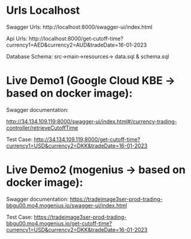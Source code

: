 
# Urls Localhost

Swagger Urls:
http://localhost:8000/swagger-ui/index.html

Api Urls:
http://localhost:8000/get-cutoff-time?currency1=AED&currency2=AUD&tradeDate=16-01-2023

Database Schema:
src->main->resources->
data.sql & 
schema.sql

# Live Demo1 (Google Cloud KBE -> based on docker image):

Swagger documentation:

http://34.134.109.119:8000/swagger-ui/index.html#/currency-trading-controller/retrieveCutoffTime

Test Case:
http://34.134.109.119:8000/get-cutoff-time?currency1=USD&currency2=DKK&tradeDate=16-01-2023

# Live Demo2 (mogenius -> based on docker image):

Swagger documentation:
https://tradeimage3ser-prod-trading-bbgu00.mo4.mogenius.io/swagger-ui/index.html

Test Case:
https://tradeimage3ser-prod-trading-bbgu00.mo4.mogenius.io/get-cutoff-time?currency1=USD&currency2=DKK&tradeDate=16-01-2023